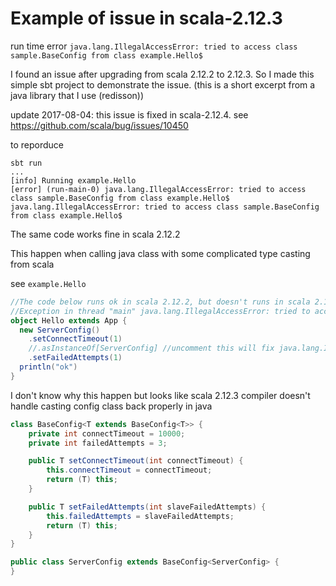 # Example of issue in scala-2.12.3

run time error `java.lang.IllegalAccessError: tried to access class sample.BaseConfig from class example.Hello$`  

I found an issue after upgrading from scala 2.12.2 to 2.12.3. So I made this simple sbt project to demonstrate the issue. (this is a short excerpt from a java library that I use (redisson))

update 2017-08-04: this issue is fixed in scala-2.12.4. see https://github.com/scala/bug/issues/10450

to reporduce
```
sbt run
...
[info] Running example.Hello
[error] (run-main-0) java.lang.IllegalAccessError: tried to access class sample.BaseConfig from class example.Hello$
java.lang.IllegalAccessError: tried to access class sample.BaseConfig from class example.Hello$
```

The same code works fine in scala 2.12.2

This happen when calling java class with some complicated type casting from scala

see `example.Hello`
```scala
//The code below runs ok in scala 2.12.2, but doesn't runs in scala 2.12.3
//Exception in thread "main" java.lang.IllegalAccessError: tried to access class sample.BaseConfig from class example.Hello$
object Hello extends App {
  new ServerConfig()
    .setConnectTimeout(1)
    //.asInstanceOf[ServerConfig] //uncomment this will fix java.lang.IllegalAccessError in scala 2.12.3
    .setFailedAttempts(1)
  println("ok")
}
```
I don't know why this happen but looks like scala 2.12.3 compiler doesn't handle casting config class back properly in java
```java
class BaseConfig<T extends BaseConfig<T>> {
    private int connectTimeout = 10000;
    private int failedAttempts = 3;

    public T setConnectTimeout(int connectTimeout) {
        this.connectTimeout = connectTimeout;
        return (T) this;
    }

    public T setFailedAttempts(int slaveFailedAttempts) {
        this.failedAttempts = slaveFailedAttempts;
        return (T) this;
    }
}
```
```java
public class ServerConfig extends BaseConfig<ServerConfig> {
}
```
